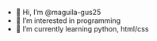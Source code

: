 - 👋 Hi, I’m @maguila-gus25
- 👀 I’m interested in programming
- 🌱 I’m currently learning python, html/css
